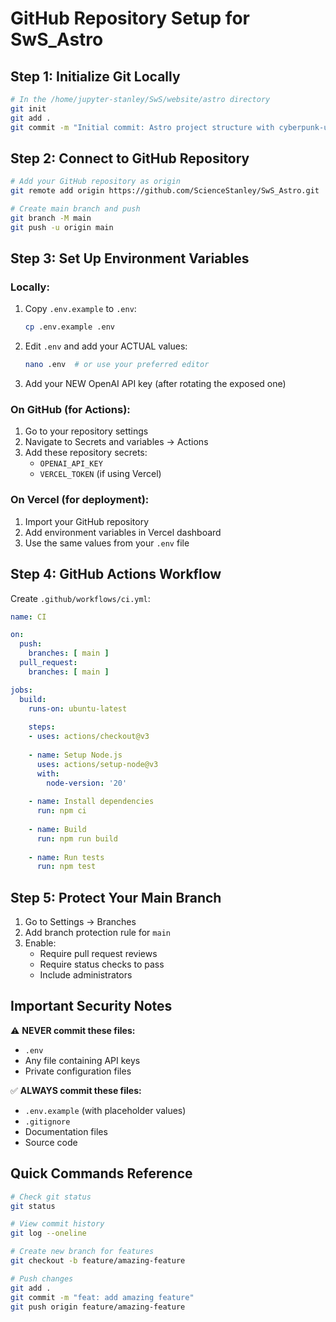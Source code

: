 # GitHub Repository Setup for SwS_Astro

## Step 1: Initialize Git Locally

```bash
# In the /home/jupyter-stanley/SwS/website/astro directory
git init
git add .
git commit -m "Initial commit: Astro project structure with cyberpunk-utopian design system"
```

## Step 2: Connect to GitHub Repository

```bash
# Add your GitHub repository as origin
git remote add origin https://github.com/ScienceStanley/SwS_Astro.git

# Create main branch and push
git branch -M main
git push -u origin main
```

## Step 3: Set Up Environment Variables

### Locally:
1. Copy `.env.example` to `.env`:
   ```bash
   cp .env.example .env
   ```

2. Edit `.env` and add your ACTUAL values:
   ```bash
   nano .env  # or use your preferred editor
   ```

3. Add your NEW OpenAI API key (after rotating the exposed one)

### On GitHub (for Actions):
1. Go to your repository settings
2. Navigate to Secrets and variables → Actions
3. Add these repository secrets:
   - `OPENAI_API_KEY`
   - `VERCEL_TOKEN` (if using Vercel)

### On Vercel (for deployment):
1. Import your GitHub repository
2. Add environment variables in Vercel dashboard
3. Use the same values from your `.env` file

## Step 4: GitHub Actions Workflow

Create `.github/workflows/ci.yml`:

```yaml
name: CI

on:
  push:
    branches: [ main ]
  pull_request:
    branches: [ main ]

jobs:
  build:
    runs-on: ubuntu-latest
    
    steps:
    - uses: actions/checkout@v3
    
    - name: Setup Node.js
      uses: actions/setup-node@v3
      with:
        node-version: '20'
        
    - name: Install dependencies
      run: npm ci
      
    - name: Build
      run: npm run build
      
    - name: Run tests
      run: npm test
```

## Step 5: Protect Your Main Branch

1. Go to Settings → Branches
2. Add branch protection rule for `main`
3. Enable:
   - Require pull request reviews
   - Require status checks to pass
   - Include administrators

## Important Security Notes

⚠️ **NEVER commit these files:**
- `.env`
- Any file containing API keys
- Private configuration files

✅ **ALWAYS commit these files:**
- `.env.example` (with placeholder values)
- `.gitignore`
- Documentation files
- Source code

## Quick Commands Reference

```bash
# Check git status
git status

# View commit history
git log --oneline

# Create new branch for features
git checkout -b feature/amazing-feature

# Push changes
git add .
git commit -m "feat: add amazing feature"
git push origin feature/amazing-feature
```
